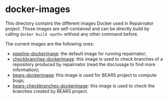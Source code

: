 # docker-images

This directory contains the different images Docker used in Repairnator project.
Those images are self-contained and can be directly build by calling `docker build <path>` without any other command before.

The current images are the following ones: 
  - [pipeline-dockerimage](pipeline-dockerimage): the default image for running repairnator;
  - [checkbranches-dockerimage](checkbranches-dockerimage): this image is used to check branches of a repository produced by repairnator (read the doc/usage to find more information);
  - [bears-dockerimage](bears-dockerimage): this image is used for BEARS project to compute bugs;
  - [bears-checkbranches-dockerimage](bears-checkbranches-dockerimage): this image is used to check the branches created by BEARS project.

